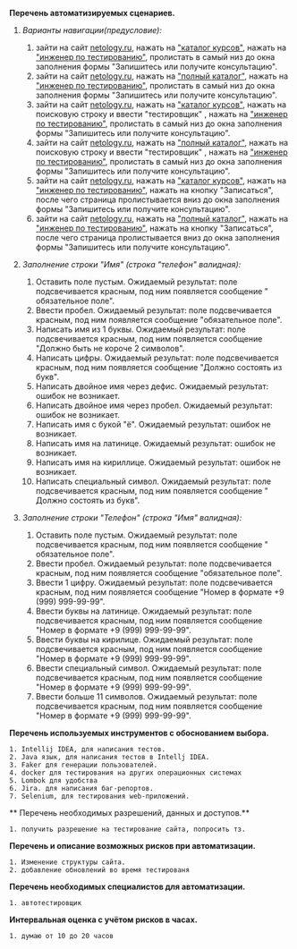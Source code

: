 **Перечень автоматизируемых сценариев.**

1. _Варианты навигации(предусловие):_

    1. зайти на сайт [netology.ru](https://netology.ru/), нажать на ["каталог курсов"](https://netology.ru/navigation),
       нажать на ["инженер по тестированию"](https://netology.ru/programs/qa-middle),
       пролистать в самый низ до окна заполнения формы "Запишитесь или получите консультацию".
    2. зайти на сайт [netology.ru](https://netology.ru/), нажать на ["полный каталог"](https://netology.ru/navigation),
       нажать на ["инженер по тестированию"](https://netology.ru/programs/qa-middle),
       пролистать в самый низ до окна заполнения формы "Запишитесь или получите консультацию".
    3. зайти на сайт [netology.ru](https://netology.ru/), нажать на ["каталог курсов"](https://netology.ru/navigation),
       нажать на поисковую строку и ввести "тестировщик" , нажать
       на ["инженер по тестированию"](https://netology.ru/programs/qa-middle),
       пролистать в самый низ до окна заполнения формы "Запишитесь или получите консультацию".
    4. зайти на сайт [netology.ru](https://netology.ru/), нажать на ["полный каталог"](https://netology.ru/navigation),
       нажать на поисковую строку и ввести "тестировщик" , нажать
       на ["инженер по тестированию"](https://netology.ru/programs/qa-middle),
       пролистать в самый низ до окна заполнения формы "Запишитесь или получите консультацию".
    5. зайти на сайт [netology.ru](https://netology.ru/), нажать на ["каталог курсов"](https://netology.ru/navigation),
       нажать на ["инженер по тестированию"](https://netology.ru/programs/qa-middle),
       нажать на кнопку "Записаться", после чего страница пролистывается вниз до окна заполнения формы "Запишитесь или
       получите консультацию".
    6. зайти на сайт [netology.ru](https://netology.ru/), нажать на ["полный каталог"](https://netology.ru/navigation),
       нажать на ["инженер по тестированию"](https://netology.ru/programs/qa-middle),
       нажать на кнопку "Записаться", после чего страница пролистывается вниз до окна заполнения формы "Запишитесь или
       получите консультацию".

2. _Заполнение строки "Имя" (строка "телефон" валидная):_

    1. Оставить поле пустым. Ожидаемый результат: поле подсвечивается красным, под ним появляется сообщение "
       обязательное поле".
    2. Ввести пробел. Ожидаемый результат: поле подсвечивается красным, под ним появляется сообщение "обязательное
       поле".
    3. Написать имя из 1 буквы. Ожидаемый результат: поле подсвечивается красным, под ним появляется сообщение "Должно
       быть не короче 2 символов".
    4. Написать цифры. Ожидаемый результат: поле подсвечивается красным, под ним появляется сообщение "Должно состоять
       из букв".
    5. Написать двойное имя через дефис. Ожидаемый результат: ошибок не возникает.
    6. Написать двойное имя через пробел. Ожидаемый результат: ошибок не возникает.
    7. Написать имя с букой "ё". Ожидаемый результат: ошибок не возникает.
    8. Написать имя на латинице. Ожидаемый результат: ошибок не возникает.
    9. Написать имя на кириллице. Ожидаемый результат: ошибок не возникает.
    10. Написать специальный символ. Ожидаемый результат: поле подсвечивается красным, под ним появляется сообщение "
        Должно состоять из букв".

3. _Заполнение строки "Телефон" (строка "Имя" валидная):_

    1. Оставить поле пустым. Ожидаемый результат: поле подсвечивается красным, под ним появляется сообщение "
       обязательное поле".
    2. Ввести пробел. Ожидаемый результат: поле подсвечивается красным, под ним появляется сообщение "обязательное
       поле".
    3. Ввести 1 цифру. Ожидаемый результат: поле подсвечивается красным, под ним появляется сообщение "Номер в формате
       +9 (999) 999-99-99".
    4. Ввести буквы на латинице. Ожидаемый результат: поле подсвечивается красным, под ним появляется сообщение "Номер в
       формате +9 (999) 999-99-99".
    5. Ввести буквы на кирилице. Ожидаемый результат: поле подсвечивается красным, под ним появляется сообщение "Номер в
       формате +9 (999) 999-99-99".
    6. Ввести специальный символ. Ожидаемый результат: поле подсвечивается красным, под ним появляется сообщение "Номер
       в формате +9 (999) 999-99-99".
    7. Ввести больше 11 символов. Ожидаемый результат: поле подсвечивается красным, под ним появляется сообщение "Номер
       в формате +9 (999) 999-99-99".

**Перечень используемых инструментов с обоснованием выбора.**

    1. Intellij IDEA, для написания тестов.
    2. Java язык, для написания тестов в Intellj IDEA.
    3. Faker для генерации пользователей.
    4. docker для тестирования на других операционных системах
    5. Lombok для удобства
    6. Jira. для написания баг-репортов.
    7. Selenium, для тестирования web-приложений.

** Перечень необходимых разрешений, данных и доступов.**

    1. получить разрешение на тестирование сайта, попросить тз.

**Перечень и описание возможных рисков при автоматизации.**

    1. Изменение структуры сайта.
    2. добавление обновлений во время тестированя

**Перечень необходимых специалистов для автоматизации.**

    1. автотестировщик

**Интервальная оценка с учётом рисков в часах.**

    1. думаю от 10 до 20 часов
